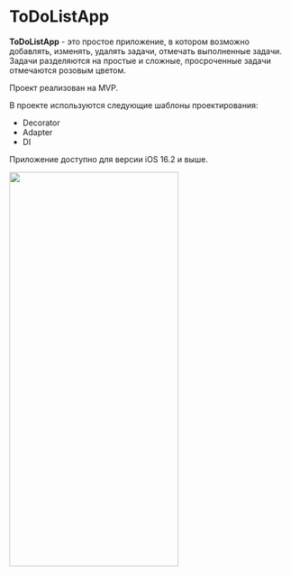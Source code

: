 # ToDoListApp

**ToDoListApp** - это простое приложение, в котором возможно добавлять, изменять, удалять задачи, отмечать выполненные задачи.
Задачи разделяются на простые и сложные, просроченные задачи отмечаются розовым цветом.

Проект реализован на MVP.

В проекте используются следующие шаблоны проектирования:
- Decorator
- Adapter
- DI

Приложение доступно для версии iOS 16.2 и выше.

<img src="https://user-images.githubusercontent.com/97234309/219908142-d84b99e3-9515-4e1c-8bbd-c3bcfbd52ab4.png" width="300" height="700">
